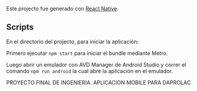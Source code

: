 Este projecto fue generado con [React Native](https://reactnative.dev/docs/environment-setup).

## Scripts

En el directorio del projecto, para iniciar la aplicación:

Primero ejecutar `npm start` para iniciar el bundle mediante Metro.

Luego abrir un emulador con AVD Manager de Android Studio y
correr el comando `npm run android` la cual abre la aplicación
en el emulador.

PROYECTO FINAL DE INGENIERIA. APLICACION MOBILE PARA DAPROLAC
